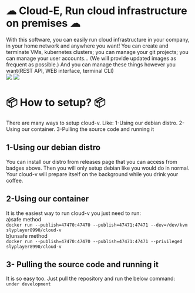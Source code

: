 # ☁ Cloud-E, Run cloud infrastructure on premises ☁
With this software, you can easily run cloud infrastructure in your company, in your home network and anywhere you want!
You can create and terminate VMs, kubernetes clusters; you can manage your git projects; you can manage your user accounts...
(We will provide updated images as frequent as possible.)
And you can manage these things however you want(REST API, WEB interface, terminal CLI)
<br/><img src="https://img.shields.io/badge/Docker-Repository-03fcdf" href="https://hub.docker.com/r/slyplayer8990/cloud-v"></img> <img src="https://github.com/slyplayer8990/cloud-v/actions/workflows/docker-image.yml/badge.svg"></img>
# 📦 How to setup? 📦
There are many ways to setup cloud-v. Like:
1-Using our debian distro.
2-Using our container.
3-Pulling the source code and running it
## 1-Using our debian distro
You can install our distro from releases page that you can access from badges above. Then you will only setup debian like you would do in normal. Your cloud-v will prepare itself on the background while you drink your coffee.
## 2-Using our container
It is the easiest way to run cloud-v you just need to run: <br/>
a)safe method <br/>
```docker run --publish=47470:47470 --publish=47471:47471 --dev=/dev/kvm slyplayer8990/cloud-v``` <br/>
b)unsafe method <br/>
```docker run --publish=47470:47470 --publish=47471:47471 --privileged slyplayer8990/cloud-v``` <br/>
## 3- Pulling the source code and running it
It is so easy too. Just pull the repository and run the below command: <br/>
```under development```
